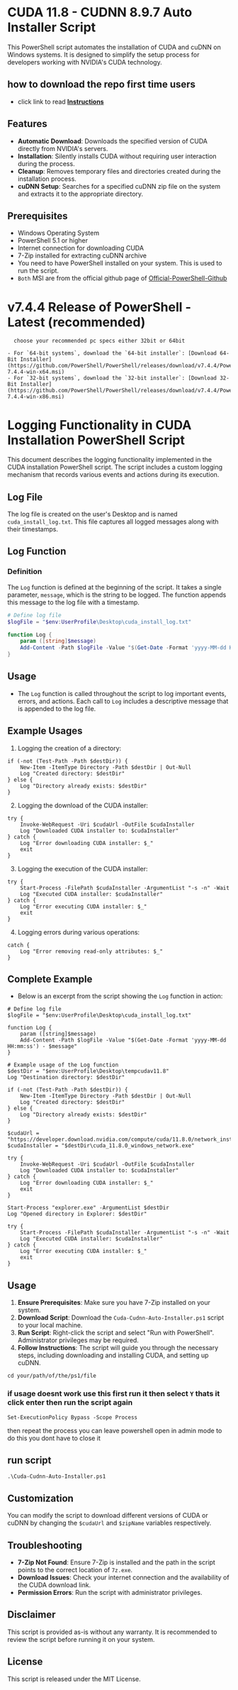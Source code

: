 # CUDA 11.8 - CUDNN 8.9.7 Auto Installer Script

This PowerShell script automates the installation of CUDA and cuDNN on Windows systems. It is designed to simplify the setup process for developers working with NVIDIA's CUDA technology.

## how to download the repo first time users

  - click link to read [**Instructions**](https://www.fnbubbles420.org/Instructions-On-How-To-Download-Repo)

## Features

- **Automatic Download**: Downloads the specified version of CUDA directly from NVIDIA's servers.
- **Installation**: Silently installs CUDA without requiring user interaction during the process.
- **Cleanup**: Removes temporary files and directories created during the installation process.
- **cuDNN Setup**: Searches for a specified cuDNN zip file on the system and extracts it to the appropriate directory.

## Prerequisites

- Windows Operating System
- PowerShell 5.1 or higher
- Internet connection for downloading CUDA
- 7-Zip installed for extracting cuDNN archive
- You need to have PowerShell installed on your system. This is used to run the script.
- `Both` MSI are from the official github page of [Official-PowerShell-Github](https://github.com/PowerShell)

# v7.4.4 Release of PowerShell - Latest (recommended)
      choose your recommended pc specs either 32bit or 64bit 

    - For `64-bit systems`, download the `64-bit installer`: [Download 64-Bit Installer](https://github.com/PowerShell/PowerShell/releases/download/v7.4.4/PowerShell-7.4.4-win-x64.msi)
    - For `32-bit systems`, download the `32-bit installer`: [Download 32-Bit Installer](https://github.com/PowerShell/PowerShell/releases/download/v7.4.4/PowerShell-7.4.4-win-x86.msi)


# Logging Functionality in CUDA Installation PowerShell Script

This document describes the logging functionality implemented in the CUDA installation PowerShell script. The script includes a custom logging mechanism that records various events and actions during its execution.

## Log File

The log file is created on the user's Desktop and is named `cuda_install_log.txt`. This file captures all logged messages along with their timestamps.

## Log Function

### Definition

The `Log` function is defined at the beginning of the script. It takes a single parameter, `message`, which is the string to be logged. The function appends this message to the log file with a timestamp.

```powershell
# Define log file
$logFile = "$env:UserProfile\Desktop\cuda_install_log.txt"

function Log {
    param ([string]$message)
    Add-Content -Path $logFile -Value "$(Get-Date -Format 'yyyy-MM-dd HH:mm:ss') - $message"
}
```

## Usage
- The `Log` function is called throughout the script to log important events, errors, and actions. Each call to `Log` includes a descriptive message that is appended to the log file.

## Example Usages

1. Logging the creation of a directory:
```
if (-not (Test-Path -Path $destDir)) {
    New-Item -ItemType Directory -Path $destDir | Out-Null
    Log "Created directory: $destDir"
} else {
    Log "Directory already exists: $destDir"
}
```

2. Logging the download of the CUDA installer:
```
try {
    Invoke-WebRequest -Uri $cudaUrl -OutFile $cudaInstaller
    Log "Downloaded CUDA installer to: $cudaInstaller"
} catch {
    Log "Error downloading CUDA installer: $_"
    exit
}
```

3. Logging the execution of the CUDA installer:
```
try {
    Start-Process -FilePath $cudaInstaller -ArgumentList "-s -n" -Wait
    Log "Executed CUDA installer: $cudaInstaller"
} catch {
    Log "Error executing CUDA installer: $_"
    exit
}
```

4. Logging errors during various operations:
```
catch {
    Log "Error removing read-only attributes: $_"
}
```

## Complete Example
- Below is an excerpt from the script showing the `Log` function in action:
```
# Define log file
$logFile = "$env:UserProfile\Desktop\cuda_install_log.txt"

function Log {
    param ([string]$message)
    Add-Content -Path $logFile -Value "$(Get-Date -Format 'yyyy-MM-dd HH:mm:ss') - $message"
}

# Example usage of the Log function
$destDir = "$env:UserProfile\Desktop\tempcudav11.8"
Log "Destination directory: $destDir"

if (-not (Test-Path -Path $destDir)) {
    New-Item -ItemType Directory -Path $destDir | Out-Null
    Log "Created directory: $destDir"
} else {
    Log "Directory already exists: $destDir"
}

$cudaUrl = "https://developer.download.nvidia.com/compute/cuda/11.8.0/network_installers/cuda_11.8.0_windows_network.exe"
$cudaInstaller = "$destDir\cuda_11.8.0_windows_network.exe"

try {
    Invoke-WebRequest -Uri $cudaUrl -OutFile $cudaInstaller
    Log "Downloaded CUDA installer to: $cudaInstaller"
} catch {
    Log "Error downloading CUDA installer: $_"
    exit
}

Start-Process "explorer.exe" -ArgumentList $destDir
Log "Opened directory in Explorer: $destDir"

try {
    Start-Process -FilePath $cudaInstaller -ArgumentList "-s -n" -Wait
    Log "Executed CUDA installer: $cudaInstaller"
} catch {
    Log "Error executing CUDA installer: $_"
    exit
}
```

## Usage

1. **Ensure Prerequisites**: Make sure you have 7-Zip installed on your system.
2. **Download Script**: Download the `Cuda-Cudnn-Auto-Installer.ps1` script to your local machine.
3. **Run Script**: Right-click the script and select "Run with PowerShell". Administrator privileges may be required.
4. **Follow Instructions**: The script will guide you through the necessary steps, including downloading and installing CUDA, and setting up cuDNN.

```
cd your/path/of/the/ps1/file
```
### if usage doesnt work use this first run it then select `Y` thats it click enter then run the script again 
```
Set-ExecutionPolicy Bypass -Scope Process
```
then repeat the process you can leave powershell open in admin mode to do this you dont have to close it

## run script 

```
.\Cuda-Cudnn-Auto-Installer.ps1
```

## Customization

You can modify the script to download different versions of CUDA or cuDNN by changing the `$cudaUrl` and `$zipName` variables respectively.

## Troubleshooting

- **7-Zip Not Found**: Ensure 7-Zip is installed and the path in the script points to the correct location of `7z.exe`.
- **Download Issues**: Check your internet connection and the availability of the CUDA download link.
- **Permission Errors**: Run the script with administrator privileges.

## Disclaimer

This script is provided as-is without any warranty. It is recommended to review the script before running it on your system.

## License

This script is released under the MIT License.
